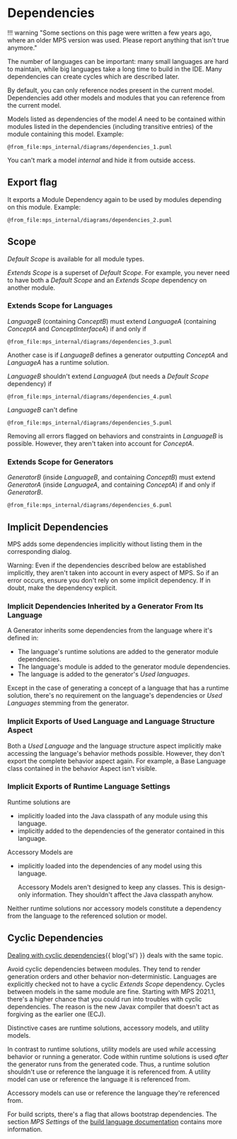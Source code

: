 # Dependencies

!!! warning "Some sections on this page were written a few years ago, where an older MPS version was used. Please report anything that isn't true anymore."

The number of languages can be important: many small languages are hard to maintain, while big languages
take a long time to build in the IDE. Many dependencies can create cycles which are described later.

By default, you can only reference nodes present in the current model. Dependencies add other models and modules that you can reference from the current model.

Models listed as dependencies of the model $A$ need to be contained within modules listed in the dependencies (including transitive entries) of the module containing this model. Example:

```kroki-plantuml
@from_file:mps_internal/diagrams/dependencies_1.puml
```

You can't mark a model *internal* and hide it from outside access.

## Export flag

It exports a Module Dependency again to be used by modules depending on this module. Example:

```kroki-plantuml
@from_file:mps_internal/diagrams/dependencies_2.puml
```

## Scope

*Default Scope* is available for all module types.

*Extends Scope* is a superset of *Default Scope*. For example, you never need to have both a *Default Scope* and an *Extends Scope* dependency on another module.

### Extends Scope for Languages

*LanguageB* (containing *ConceptB*) must extend *LanguageA* (containing *ConceptA* and *ConceptInterfaceA*) if and only if

```kroki-plantuml
@from_file:mps_internal/diagrams/dependencies_3.puml
```

Another case is if *LanguageB* defines a generator outputting *ConceptA* and *LanguageA* has a runtime solution.

*LanguageB* shouldn't extend *LanguageA* (but needs a *Default Scope* dependency) if

```kroki-plantuml
@from_file:mps_internal/diagrams/dependencies_4.puml
```

*LanguageB* can't define

```kroki-plantuml
@from_file:mps_internal/diagrams/dependencies_5.puml
```

Removing all errors flagged on behaviors and constraints in *LanguageB* is possible. However, they aren't taken into account for *ConceptA*.

### Extends Scope for Generators

*GeneratorB* (inside *LanguageB*, and containing *ConceptB*) must extend *GeneratorA* (inside *LanguageA*, and containing *ConceptA*) if and only if *GeneratorB*.

```kroki-plantuml
@from_file:mps_internal/diagrams/dependencies_6.puml
```

## Implicit Dependencies

MPS adds some dependencies implicitly without listing them in the corresponding dialog.

Warning: Even if the dependencies described below are established implicitly, they aren't taken into account in every aspect of MPS. So if an error occurs, ensure you don't rely on some implicit dependency. If in doubt, make the dependency explicit.

### Implicit Dependencies Inherited by a Generator From Its Language

A Generator inherits some dependencies from the language where it's defined in:

- The language's runtime solutions are added to the generator module dependencies.
- The language's module is added to the generator module dependencies.
- The language is added to the generator's *Used languages*.

Except in the case of generating a concept of a language that has a runtime solution, there's no requirement on the language's dependencies or *Used Languages* stemming from the generator.

### Implicit Exports of Used Language and Language Structure Aspect

Both a *Used Language* and the language structure aspect implicitly make accessing the language's behavior methods possible. However, they don't export the complete behavior aspect again. For example, a Base Language class contained in the behavior Aspect isn't visible.

### Implicit Exports of Runtime Language Settings

Runtime solutions are

- implicitly loaded into the Java classpath of any module using this language.
- implicitly added to the dependencies of the generator contained in this language.

Accessory Models are

- implicitly loaded into the dependencies of any model using this language.

  Accessory Models aren't designed to keep any classes. This is design-only information. They shouldn't affect the Java classpath anyhow.

Neither runtime solutions nor accessory models constitute a dependency from the language to the referenced solution or model.

## Cyclic Dependencies

[Dealing with cyclic dependencies](https://specificlanguages.com/posts/2024-12/08-dealing-with-cyclic-dependencies/){{ blog('sl') }} deals with the same topic.

Avoid cyclic dependencies between modules. They tend to render generation orders and other behavior non-deterministic. Languages are explicitly checked not to have a cyclic *Extends Scope* dependency. Cycles between models in the same module are fine.
Starting with MPS 2021.1, there's a higher chance that you could run into troubles with cyclic dependencies. The reason is the new Javax compiler that doesn't act as forgiving as the earlier one (ECJ).

Distinctive cases are runtime solutions, accessory models, and utility models.

In contrast to runtime solutions, utility models are used *while* accessing behavior or running a generator. Code within runtime solutions is used *after* the generator runs from the generated code. Thus, a runtime solution shouldn't use or reference the language it is referenced from. A utility model can use or reference the language it is referenced from.

Accessory models can use or reference the language they're referenced from.

For build scripts, there's a flag that allows bootstrap dependencies. The section *MPS Settings* of the [build language documentation](https://www.jetbrains.com/help/mps/build-language.html?q=bootstrap%20%E2%80%93%20setting%20this%20flag#whatismpsbuildlanguage?) contains more information. 
